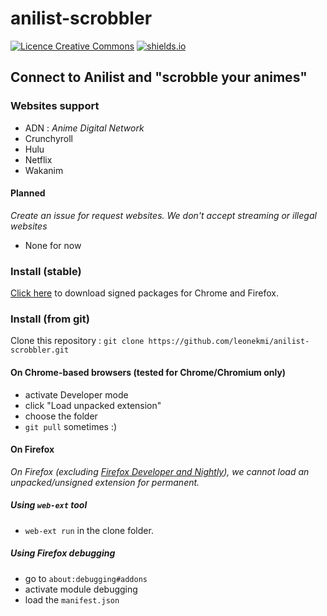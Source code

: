 # anilist-scrobbler

[![Licence Creative Commons](https://i.creativecommons.org/l/by-sa/4.0/80x15.png)](http://creativecommons.org/licenses/by-sa/4.0/)
[![shields.io](https://img.shields.io/badge/browsers-chromium--based%2C%20firefox-green.svg)](https://shields.io)

## Connect to Anilist and "scrobble your animes"

### Websites support

- ADN : _Anime Digital Network_
- Crunchyroll
- Hulu
- Netflix
- Wakanim

#### Planned

_Create an issue for request websites. We don't accept streaming or illegal websites_

- None for now

### Install (stable)

[Click here](https://leonekmi.twittolabel.fr/anilist-scrobble) to download signed packages for Chrome and Firefox.

### Install (from git)

Clone this repository : `git clone https://github.com/leonekmi/anilist-scrobbler.git`

#### On Chrome-based browsers (tested for Chrome/Chromium only)

- activate Developer mode
- click "Load unpacked extension"
- choose the folder
- `git pull` sometimes :)

#### On Firefox

_On Firefox (excluding [Firefox Developer and Nightly](https://support.mozilla.org/en-US/kb/add-on-signing-in-firefox#w_what-are-my-options-if-i-want-to-use-an-unsigned-add-on-advanced-users)), we cannot load an unpacked/unsigned extension for permanent._

##### Using `web-ext` tool

- `web-ext run` in the clone folder.

##### Using Firefox debugging

- go to `about:debugging#addons`
- activate module debugging
- load the `manifest.json`
